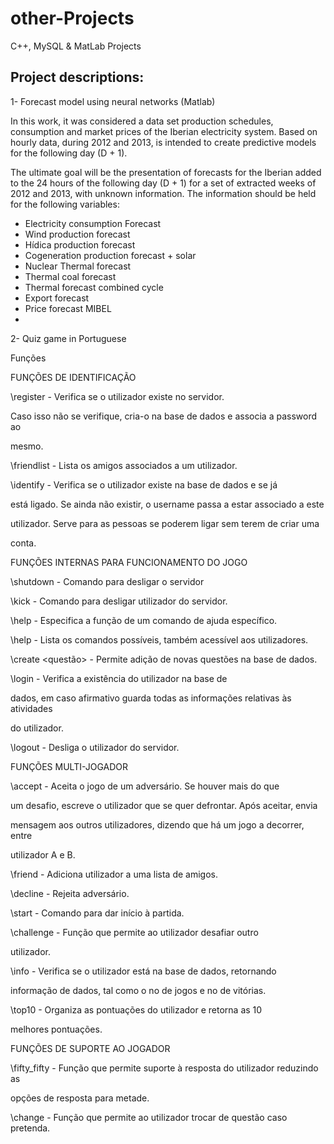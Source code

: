 # other-Projects


C++, MySQL & MatLab Projects

## Project descriptions:
1- Forecast model using neural networks (Matlab)

In this work, it was considered a data set production schedules, consumption and market prices of the Iberian electricity system. Based on hourly data, during 2012 and 2013, is intended to create predictive models for the following day (D + 1).

The ultimate goal will be the presentation of forecasts for the Iberian added to the 24 hours of the following day (D + 1) for a set of extracted weeks of 2012 and 2013, with unknown information. The information should be held for the following variables:

- Electricity consumption Forecast
- Wind production forecast
- Hídica production forecast
- Cogeneration production forecast + solar
- Nuclear Thermal forecast
- Thermal coal forecast
- Thermal forecast combined cycle
- Export forecast
- Price forecast MIBEL
- 

2- Quiz game in Portuguese

Funções

FUNÇÕES DE IDENTIFICAÇÃO

\register <username> <password> - Verifica se o utilizador existe no servidor.

Caso isso não se verifique, cria-o na base de dados e associa a password ao

mesmo.

\friendlist <username> - Lista os amigos associados a um utilizador.

\identify <username> - Verifica se o utilizador existe na base de dados e se já

está ligado. Se ainda não existir, o username passa a estar associado a este

utilizador. Serve para as pessoas se poderem ligar sem terem de criar uma

conta.

FUNÇÕES INTERNAS PARA FUNCIONAMENTO DO JOGO

\shutdown - Comando para desligar o servidor

\kick <username> - Comando para desligar utilizador do servidor.

\help <comando> - Especifica a função de um comando de ajuda específico.

\help - Lista os comandos possíveis, também acessível aos utilizadores.

\create <questão> - Permite adição de novas questões na base de dados.

\login <username> <password> - Verifica a existência do utilizador na base de

dados, em caso afirmativo guarda todas as informações relativas às atividades

do utilizador.

\logout <username> - Desliga o utilizador do servidor.

FUNÇÕES MULTI-JOGADOR

\accept <username> - Aceita o jogo de um adversário. Se houver mais do que

um desafio, escreve o utilizador que se quer defrontar. Após aceitar, envia

mensagem aos outros utilizadores, dizendo que há um jogo a decorrer, entre

utilizador A e B.

\friend <username> - Adiciona utilizador a uma lista de amigos.

\decline <username> - Rejeita adversário.

\start - Comando para dar início à partida.

\challenge <username> - Função que permite ao utilizador desafiar outro

utilizador.

\info <username> - Verifica se o utilizador está na base de dados, retornando

informação de dados, tal como o no de jogos e no de vitórias.

\top10 <username> - Organiza as pontuações do utilizador e retorna as 10

melhores pontuações.

FUNÇÕES DE SUPORTE AO JOGADOR

\fifty_fifty - Função que permite suporte à resposta do utilizador reduzindo as

opções de resposta para metade.

\change - Função que permite ao utilizador trocar de questão caso pretenda.

